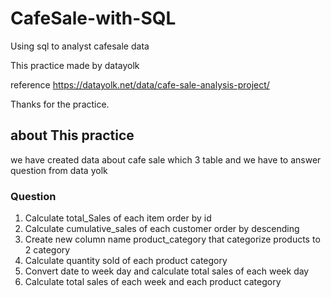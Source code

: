 # CafeSale-with-SQL
Using sql to analyst cafesale data

This practice made by datayolk

reference https://datayolk.net/data/cafe-sale-analysis-project/

Thanks for the practice.

## about This practice
we have created data about cafe sale which 3 table and we have to answer question from data yolk

### Question
1. Calculate total_Sales of each item order by id
2. Calculate cumulative_sales of each customer order by descending
3. Create new column name product_category that categorize products to 2 category
4. Calculate quantity sold of each product category
5. Convert date to week day and calculate total sales of each week day
6. Calculate total sales of each week and each product category
